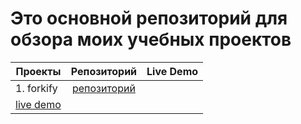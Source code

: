 # Это основной репозиторий для обзора моих учебных проектов

| Проекты    |                               Репозиторий                                |                              Live Demo |
| ---------- | :----------------------------------------------------------------------: | -------------------------------------: |
| 1. forkify | [репозиторий](https://github.com/Adelsspace/recipes-study-project-final) | 
[live demo](recipes-adel.netlify.app/) |
